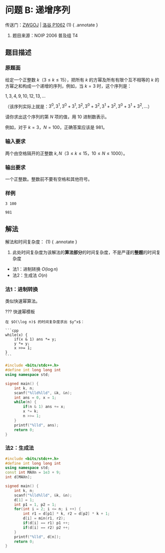 # 问题 B: 递增序列

传送门：[ZWGOJ](http://81.68.64.169/problem.php?cid=1012&pid=1) | [洛谷 P1062](https://www.luogu.com.cn/problem/P1062) (1)
{ .annotate }

1.  题目来源：NOIP 2006 普及组 T4

## 题目描述

### 原题面

给定一个正整数 $k$（$3\leq k\leq 15$），把所有 $k$ 的方幂及所有有限个互不相等的 $k$ 的方幂之和构成一个递增的序列，例如，当 $k = 3$ 时，这个序列是：

$1, 3, 4, 9, 10, 12, 13, \ldots$

（该序列实际上就是：$3^0,3^1,3^0+3^1,3^2,3^0+3^2,3^1+3^2,3^0+3^1+3^2,…$）

请你求出这个序列的第 $N$ 项的值，用 $10$ 进制数表示。

例如，对于 $k = 3$，$N = 100$，正确答案应该是 $981$。

### 输入要求

两个由空格隔开的正整数 $k, N$（$3\leq k\leq 15$，$10\leq N\leq 1000$）。

### 输出要求

一个正整数。整数前不要有空格和其他符号。

### 样例

<div class="grid" markdown>

```text
3 100
```

```text
981
```

</div>

## 解法

解法和时间复杂度： (1)
{ .annotate }

1.  此处时间复杂度为该解法的**算法部分**的时间复杂度，不是严谨的**整题**的时间复杂度

<!---->
- 法1：进制转换 $O(\log n)$
- 法2：生成法 $O(n)$

### 法1：进制转换

类似快速幂算法。

??? 快速幂模板

    在 $O(\log n)$ 的时间复杂度求出 $y^x$：
    
    ```cpp
    while(x) {
        if(x & 1) ans *= y;
        y *= y;
        x >>= 1;
    }
    ```

```cpp
#include <bits/stdc++.h>
#define int long long int
using namespace std;

signed main() {
    int k, n;
    scanf("%lld%lld", &k, &n);
    int ans = 0, x = 1;
    while(n) {
        if(n & 1) ans += x;
        x *= k;
        n >>= 1;
    }
    printf("%lld", ans);
    return 0;
}
```

### 法2：生成法

```cpp
#include <bits/stdc++.h>
#define int long long int
using namespace std;
const int MAXn = 1e3 + 9;
int d[MAXn];

signed main() {
    int k, n;
    scanf("%lld%lld", &k, &n);
    d[1] = 1;
    int p1 = 1, p2 = 1;
    for(int i = 2; i <= n; i ++) {
        int r1 = d[p1] * k, r2 = d[p2] * k + 1;
        d[i] = min(r1, r2);
        if(d[i] == r1) p1 ++;
        if(d[i] == r2) p2 ++;
    }
    printf("%lld", d[n]);
    return 0;
}
```
